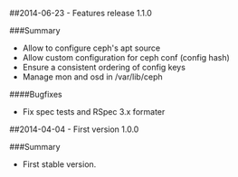 ##2014-06-23 - Features release 1.1.0

###Summary
* Allow to configure ceph's apt source
* Allow custom configuration for ceph conf (config hash)
* Ensure a consistent ordering of config keys
* Manage mon and osd in /var/lib/ceph

####Bugfixes
* Fix spec tests and RSpec 3.x formater

##2014-04-04 - First version 1.0.0

###Summary
* First stable version.
